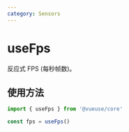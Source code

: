 ```yaml
---
category: Sensors
---
```


# useFps

反应式 FPS (每秒帧数)。

## 使用方法

```js
import { useFps } from '@vueuse/core'

const fps = useFps()
```
